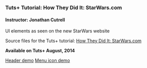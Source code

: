 ### Tuts+ Tutorial: How They Did It: StarWars.com
#### Instructor: Jonathan Cutrell

UI elements as seen on the new StarWars website


Source files for the Tuts+ tutorial: [How They Did It: StarWars.com](https://webdesign.tutsplus.com/articles/how-they-did-it-starwarscom--cms-21904)

**Available on Tuts+ August, 2014**

[Header demo](http://tutsplus.github.io/)
[Menu icon demo](http://tutsplus.github.io/)